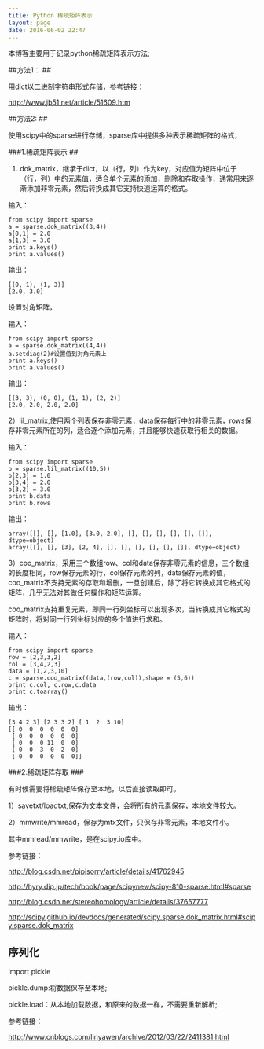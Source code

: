 ```yaml
---
title: Python 稀疏矩阵表示
layout: page
date: 2016-06-02 22:47
---
```


本博客主要用于记录python稀疏矩阵表示方法;

##方法1： ##

用dict以二进制字符串形式存储，参考链接：

http://www.jb51.net/article/51609.htm

##方法2: ##

使用scipy中的sparse进行存储，sparse库中提供多种表示稀疏矩阵的格式，

###1.稀疏矩阵表示 ##

1) dok_matrix，继承于dict，以（行，列）作为key，对应值为矩阵中位于（行，列）中的元素值，适合单个元素的添加，删除和存取操作，通常用来逐渐添加非零元素，然后转换成其它支持快速运算的格式。

输入：

    from scipy import sparse
    a = sparse.dok_matrix((3,4))
    a[0,1] = 2.0
    a[1,3] = 3.0
    print a.keys()
    print a.values()

输出：

    [(0, 1), (1, 3)]
    [2.0, 3.0]

设置对角矩阵，

输入：

    from scipy import sparse
    a = sparse.dok_matrix((4,4))
    a.setdiag(2)#设置值到对角元素上
    print a.keys()
    print a.values()

输出：

    [(3, 3), (0, 0), (1, 1), (2, 2)]
    [2.0, 2.0, 2.0, 2.0]



2）lil_matrix,使用两个列表保存非零元素，data保存每行中的非零元素，rows保存非零元素所在的列，适合逐个添加元素，并且能够快速获取行相关的数据。

输入：

    from scipy import sparse
    b = sparse.lil_matrix((10,5))
    b[2,3] = 1.0
    b[3,4] = 2.0
    b[3,2] = 3.0
    print b.data
    print b.rows

输出：

    array([[], [], [1.0], [3.0, 2.0], [], [], [], [], [], []], dtype=object)
    array([[], [], [3], [2, 4], [], [], [], [], [], []], dtype=object)

3）coo_matrix，采用三个数组row、col和data保存非零元素的信息，三个数组的长度相同，row保存元素的行，col保存元素的列，data保存元素的值，coo_matrix不支持元素的存取和增删，一旦创建后，除了将它转换成其它格式的矩阵，几乎无法对其做任何操作和矩阵运算。

coo_matrix支持重复元素，即同一行列坐标可以出现多次，当转换成其它格式的矩阵时，将对同一行列坐标对应的多个值进行求和。

输入：

    from scipy import sparse
    row = [2,3,3,2]
    col = [3,4,2,3]
    data = [1,2,3,10]
    c = sparse.coo_matrix((data,(row,col)),shape = (5,6))
    print c.col, c.row,c.data
    print c.toarray()

输出：

    [3 4 2 3] [2 3 3 2] [ 1  2  3 10]
    [[ 0  0  0  0  0  0]
     [ 0  0  0  0  0  0]
     [ 0  0  0 11  0  0]
     [ 0  0  3  0  2  0]
     [ 0  0  0  0  0  0]]

###2.稀疏矩阵存取 ###

有时候需要将稀疏矩阵保存至本地，以后直接读取即可。

1）savetxt/loadtxt,保存为文本文件，会将所有的元素保存，本地文件较大。

2）mmwrite/mmread，保存为mtx文件，只保存非零元素，本地文件小。

其中mmread/mmwrite，是在scipy.io库中。

参考链接：

http://blog.csdn.net/pipisorry/article/details/41762945

http://hyry.dip.jp/tech/book/page/scipynew/scipy-810-sparse.html#sparse

http://blog.csdn.net/stereohomology/article/details/37657777

http://scipy.github.io/devdocs/generated/scipy.sparse.dok_matrix.html#scipy.sparse.dok_matrix

## 序列化 ##

import pickle

pickle.dump:将数据保存至本地;

pickle.load：从本地加载数据，和原来的数据一样，不需要重新解析;


参考链接：

http://www.cnblogs.com/linyawen/archive/2012/03/22/2411381.html
